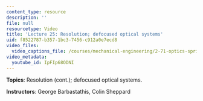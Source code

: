```yaml
---
content_type: resource
description: ''
file: null
resourcetype: Video
title: 'Lecture 25: Resolution; defocused optical systems'
uid: f8522787-b357-1bc3-7456-c912a0e7ecd8
video_files:
  video_captions_file: /courses/mechanical-engineering/2-71-optics-spring-2009/video-lectures/lecture-25-resolution-defocused-optical-systems/IpFIp68ODNI.vtt
video_metadata:
  youtube_id: IpFIp68ODNI
---
```


**Topics**: Resolution (cont.); defocused optical systems.

**Instructors**: George Barbastathis, Colin Sheppard